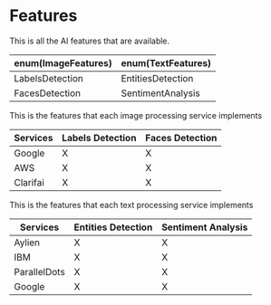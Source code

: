 # Features

This is all the AI features that are available.

enum(ImageFeatures) | enum(TextFeatures)
----------- | -----------
LabelsDetection | EntitiesDetection
FacesDetection | SentimentAnalysis

This is the features that each image processing service implements

Services |  Labels Detection | Faces Detection
-----------|----------- | -----------
Google    | X | X
AWS       | X | X
Clarifai  | X | X


This is the features that each text processing service implements

Services |  Entities Detection | Sentiment Analysis
-----------|----------- | -----------
Aylien    | X | X
IBM | X | X
ParallelDots | X | X
Google | X | X
